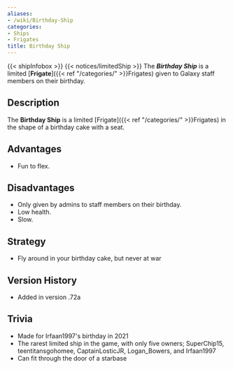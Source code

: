 ```yaml
---
aliases:
- /wiki/Birthday-Ship
categories:
- Ships
- Frigates
title: Birthday Ship
---
```


{{< shipInfobox >}} {{< notices/limitedShip >}} The **_Birthday Ship_** is a limited [**Frigate**]({{< ref "/categories/" >}}Frigates) given to Galaxy staff members on their birthday.

## Description

The **Birthday Ship** is a limited [Frigate]({{< ref "/categories/" >}}Frigates) in the shape of a birthday cake with a seat.

## Advantages

- Fun to flex.

## Disadvantages

- Only given by admins to staff members on their birthday.
- Low health.
- Slow.

## Strategy

- Fly around in your birthday cake, but never at war

## Version History 

- Added in version .72a

## Trivia

- Made for Irfaan1997's birthday in 2021
- The rarest limited ship in the game, with only five owners; SuperChip15, teentitansgohomee, CaptainLosticJR, Logan_Bowers, and Irfaan1997
- Can fit through the door of a starbase